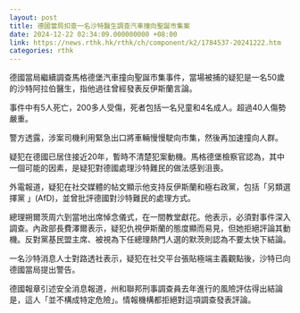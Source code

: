 ```yaml
---
layout: post
title: 德國當局扣查一名沙特醫生調查汽車撞向聖誕市集案
date: 2024-12-22 02:34:09.000000000 +08:00
link: https://news.rthk.hk/rthk/ch/component/k2/1784537-20241222.htm
categories: rthk
---
```


德國當局繼續調查馬格德堡汽車撞向聖誕市集事件，當場被捕的疑犯是一名50歲的沙特阿拉伯醫生，指他過往曾經發表反伊斯蘭言論。

事件中有5人死亡，200多人受傷，死者包括一名兒童和4名成人。超過40人傷勢嚴重。

警方透露，涉案司機利用緊急出口將車輛慢慢駛向市集，然後再加速撞向人群。

疑犯在德國已居住接近20年，暫時不清楚犯案動機。馬格德堡檢察官認為，其中一個可能的因素，是疑犯對德國處理沙特難民的做法感到沮喪。

外電報道，疑犯在社交媒體的帖文顯示他支持反伊斯蘭和極右政黨，包括「另類選擇黨 」(AfD)，並曾批評德國對沙特難民的處理方式。

總理朔爾茨周六到當地出席悼念儀式，在一間教堂獻花。他表示，必須對事件深入調查。內政部長費澤爾表示，疑犯仇視伊斯蘭的態度顯而易見，但她拒絕評論其動機。反對黨基民盟主席、被視為下任總理熱門人選的默茨則認為不要太快下結論。

一名沙特消息人士對路透社表示，疑犯在社交平台張貼極端主義觀點後，沙特已向德國當局提出警告。

德國報章引述安全消息報道，州和聯邦刑事調查員去年進行的風險評估得出結論是，這人「並不構成特定危險」。情報機構都拒絕對這項調查發表評論。
